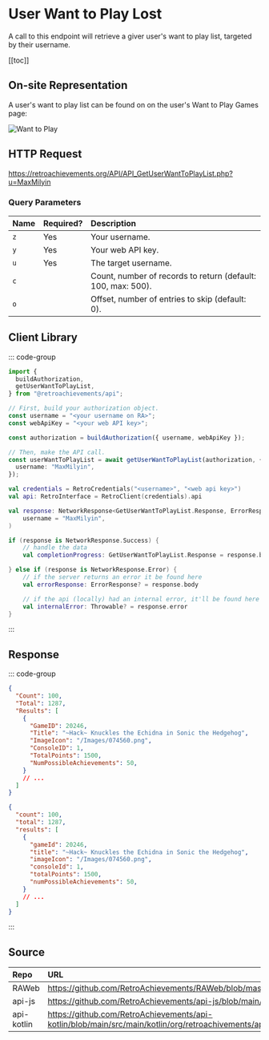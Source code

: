 <script setup>
import SampleRequest from '../components/SampleRequest.vue';
</script>

# User Want to Play Lost

A call to this endpoint will retrieve a giver user's want to play list, targeted by their username.

[[toc]]

## On-site Representation

A user's want to play list can be found on on the user's Want to Play Games page:

![Want to Play](/want-to-play-list.png)

## HTTP Request

<SampleRequest httpVerb="GET">https://retroachievements.org/API/API_GetUserWantToPlayList.php?u=MaxMilyin</SampleRequest>

### Query Parameters

| Name | Required? | Description                                                  |
| :--- | :-------- | :----------------------------------------------------------- |
| `z`  | Yes       | Your username.                                               |
| `y`  | Yes       | Your web API key.                                            |
| `u`  | Yes       | The target username.                                         |
| `c`  |           | Count, number of records to return (default: 100, max: 500). |
| `o`  |           | Offset, number of entries to skip (default: 0).              |

## Client Library

::: code-group

```ts [NodeJS]
import {
  buildAuthorization,
  getUserWantToPlayList,
} from "@retroachievements/api";

// First, build your authorization object.
const username = "<your username on RA>";
const webApiKey = "<your web API key>";

const authorization = buildAuthorization({ username, webApiKey });

// Then, make the API call.
const userWantToPlayList = await getUserWantToPlayList(authorization, {
  username: "MaxMilyin",
});
```

```kotlin [Kotlin]
val credentials = RetroCredentials("<username>", "<web api key>")
val api: RetroInterface = RetroClient(credentials).api

val response: NetworkResponse<GetUserWantToPlayList.Response, ErrorResponse> = api.getUserWantToPlayList(
    username = "MaxMilyin",
)

if (response is NetworkResponse.Success) {
    // handle the data
    val completionProgress: GetUserWantToPlayList.Response = response.body

} else if (response is NetworkResponse.Error) {
    // if the server returns an error it be found here
    val errorResponse: ErrorResponse? = response.body

    // if the api (locally) had an internal error, it'll be found here
    val internalError: Throwable? = response.error
}
```

:::

## Response

::: code-group

```json [HTTP Response]
{
  "Count": 100,
  "Total": 1287,
  "Results": [
    {
      "GameID": 20246,
      "Title": "~Hack~ Knuckles the Echidna in Sonic the Hedgehog",
      "ImageIcon": "/Images/074560.png",
      "ConsoleID": 1,
      "TotalPoints": 1500,
      "NumPossibleAchievements": 50,
    }
    // ...
  ]
}
```

```json [NodeJS]
{
  "count": 100,
  "total": 1287,
  "results": [
    {
      "gameId": 20246,
      "title": "~Hack~ Knuckles the Echidna in Sonic the Hedgehog",
      "imageIcon": "/Images/074560.png",
      "consoleId": 1,
      "totalPoints": 1500,
      "numPossibleAchievements": 50,
    }
    // ...
  ]
}
```

:::

## Source

| Repo       | URL                                                                                                                  |
| :--------- | :------------------------------------------------------------------------------------------------------------------- |
| RAWeb      | https://github.com/RetroAchievements/RAWeb/blob/master/public/API/API_GetUserWantToPlayList.php                  |
| api-js     | https://github.com/RetroAchievements/api-js/blob/main/src/user/getUserWantToPlayList.ts                          |
| api-kotlin | https://github.com/RetroAchievements/api-kotlin/blob/main/src/main/kotlin/org/retroachivements/api/RetroInterface.kt |
